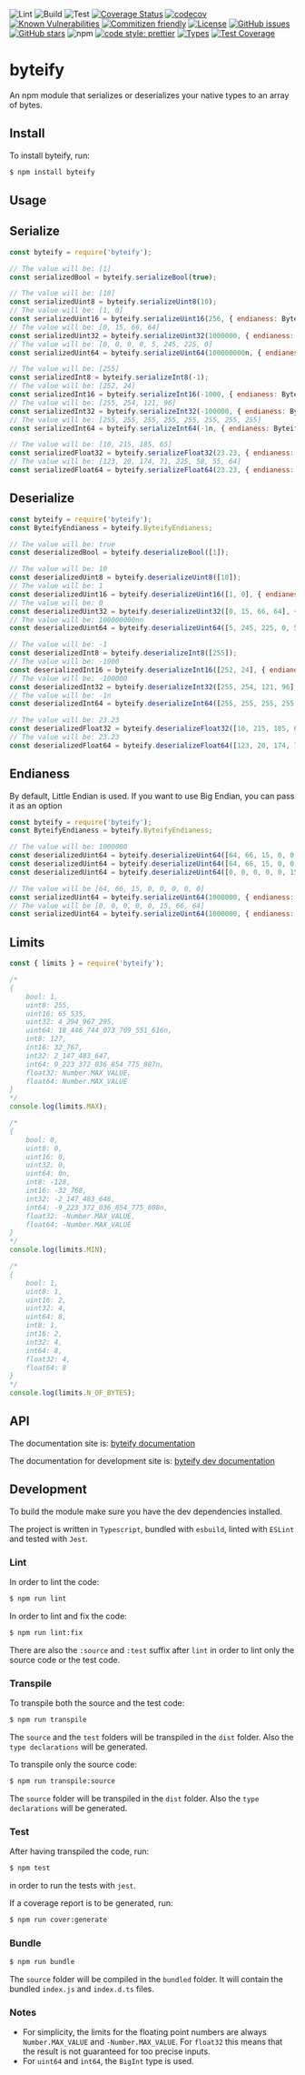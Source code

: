 ![Lint](https://github.com/euberdeveloper/byteify/workflows/Lint/badge.svg)
![Build](https://github.com/euberdeveloper/byteify/workflows/Build/badge.svg)
![Test](https://github.com/euberdeveloper/byteify/workflows/Test/badge.svg)
[![Coverage Status](https://coveralls.io/repos/github/euberdeveloper/byteify/badge.svg?branch=main)](https://coveralls.io/github/euberdeveloper/byteify?branch=main)
[![codecov](https://codecov.io/gh/euberdeveloper/byteify/branch/main/graph/badge.svg?token=4YW49XC338)](https://codecov.io/gh/euberdeveloper/byteify)
[![Known Vulnerabilities](https://snyk.io/test/github/euberdeveloper/byteify/badge.svg?targetFile=package.json)](https://snyk.io/test/github/euberdeveloper/byteify?targetFile=package.json)
[![Commitizen friendly](https://img.shields.io/badge/commitizen-friendly-brightgreen.svg)](http://commitizen.github.io/cz-cli/)
[![License](https://img.shields.io/npm/l/byteify.svg)](https://github.com/euberdeveloper/byteify/blob/master/LICENSE)
[![GitHub issues](https://img.shields.io/github/issues/euberdeveloper/byteify.svg)](https://github.com/euberdeveloper/byteify/issues)
[![GitHub stars](https://img.shields.io/github/stars/euberdeveloper/byteify.svg)](https://github.com/euberdeveloper/byteify/stargazers)
![npm](https://img.shields.io/npm/v/byteify.svg)
[![code style: prettier](https://img.shields.io/badge/code_style-prettier-ff69b4.svg)](https://github.com/prettier/prettier)
[![Types](https://img.shields.io/npm/types/byteify.svg)](https://www.npmjs.com/package/byteify)
[![Test Coverage](https://api.codeclimate.com/v1/badges/898fd5ca5774fb92d9c8/test_coverage)](https://codeclimate.com/github/euberdeveloper/byteify/test_coverage)

# byteify
An npm module that serializes or deserializes your native types to an array of bytes.

## Install

To install byteify, run:

```bash
$ npm install byteify
```

## Usage

## Serialize

```js
const byteify = require('byteify');

// The value will be: [1]
const serializedBool = byteify.serializeBool(true);

// The value will be: [10]
const serializedUint8 = byteify.serializeUint8(10); 
// The value will be: [1, 0]
const serializedUint16 = byteify.serializeUint16(256, { endianess: ByteifyEndianess.BIG_ENDIAN }); 
// The value will be: [0, 15, 66, 64]
const serializedUint32 = byteify.serializeUint32(1000000, { endianess: ByteifyEndianess.BIG_ENDIAN });
// The value will be: [0, 0, 0, 0, 5, 245, 225, 0]
const serializedUint64 = byteify.serializeUint64(100000000n, { endianess: ByteifyEndianess.BIG_ENDIAN }); 

// The value will be: [255]
const serializedInt8 = byteify.serializeInt8(-1);
// The value will be: [252, 24]
const serializedInt16 = byteify.serializeInt16(-1000, { endianess: ByteifyEndianess.BIG_ENDIAN });
// The value will be: [255, 254, 121, 96]
const serializedInt32 = byteify.serializeInt32(-100000, { endianess: ByteifyEndianess.BIG_ENDIAN });
// The value will be: [255, 255, 255, 255, 255, 255, 255, 255]
const serializedInt64 = byteify.serializeInt64(-1n, { endianess: ByteifyEndianess.BIG_ENDIAN });

// The value will be: [10, 215, 185, 65]  
const serializedFloat32 = byteify.serializeFloat32(23.23, { endianess: ByteifyEndianess.LITTLE_ENDIAN });
// The value will be: [123, 20, 174, 71, 225, 58, 55, 64]
const serializedFloat64 = byteify.serializeFloat64(23.23, { endianess: ByteifyEndianess.LITTLE_ENDIAN });
```

## Deserialize

```js
const byteify = require('byteify');
const ByteifyEndianess = byteify.ByteifyEndianess;

// The value will be: true
const deserializedBool = byteify.deserializeBool([1]);

// The value will be: 10
const deserializedUint8 = byteify.deserializeUint8([10]);
// The value will be: 1
const deserializedUint16 = byteify.deserializeUint16([1, 0], { endianess: ByteifyEndianess.BIG_ENDIAN });
// The value will be: 0
const deserializedUint32 = byteify.deserializeUint32([0, 15, 66, 64], { endianess: ByteifyEndianess.BIG_ENDIAN });
// The value will be: 100000000nn
const deserializedUint64 = byteify.deserializeUint64([5, 245, 225, 0, 5, 245, 225, 0], { endianess: ByteifyEndianess.BIG_ENDIAN });

// The value will be: -1
const deserializedInt8 = byteify.deserializeInt8([255]);
// The value will be: -1000
const deserializedInt16 = byteify.deserializeInt16([252, 24], { endianess: ByteifyEndianess.BIG_ENDIAN });
// The value will be: -100000
const deserializedInt32 = byteify.deserializeInt32([255, 254, 121, 96], { endianess: ByteifyEndianess.BIG_ENDIAN });
// The value will be: -1n
const deserializedInt64 = byteify.deserializeInt64([255, 255, 255, 255, 255, 255, 255, 255], { endianess: ByteifyEndianess.BIG_ENDIAN });

// The value will be: 23.23
const deserializedFloat32 = byteify.deserializeFloat32([10, 215, 185, 65], { endianess: ByteifyEndianess.LITTLE_ENDIAN });
// The value will be: 23.23
const deserializedFloat64 = byteify.deserializeFloat64([123, 20, 174, 71, 225, 58,  55, 64], { endianess: ByteifyEndianess.LITTLE_ENDIAN });
```

## Endianess

By default, Little Endian is used. If you want to use Big Endian, you can pass it as an option

```js
const byteify = require('byteify');
const ByteifyEndianess = byteify.ByteifyEndianess;

// The value will be: 1000000
const deserializedUint64 = byteify.deserializeUint64([64, 66, 15, 0, 0, 0, 0, 0]);
const deserializedUint64 = byteify.deserializeUint64([64, 66, 15, 0, 0, 0, 0, 0], { endianess: ByteifyEndianess.LITTLE_ENDIAN });
const deserializedUint64 = byteify.deserializeUint64([0, 0, 0, 0, 0, 15, 66, 64], { endianess: ByteifyEndianess.BIG_ENDIAN });

// The value will be [64, 66, 15, 0, 0, 0, 0, 0]
const serializedUint64 = byteify.serializeUint64(1000000, { endianess: ByteifyEndianess.LITTLE_ENDIAN });
// The value will be [0, 0, 0, 0, 0, 15, 66, 64]
const serializedUint64 = byteify.serializeUint64(1000000, { endianess: ByteifyEndianess.BIG_ENDIAN });
```

## Limits

```js
const { limits } = require('byteify');

/*
{
    bool: 1,
    uint8: 255,
    uint16: 65_535,
    uint32: 4_294_967_295,
    uint64: 18_446_744_073_709_551_616n,
    int8: 127,
    int16: 32_767,
    int32: 2_147_483_647,
    int64: 9_223_372_036_854_775_807n,
    float32: Number.MAX_VALUE,
    float64: Number.MAX_VALUE
}
*/
console.log(limits.MAX);

/*
{
    bool: 0,
    uint8: 0,
    uint16: 0,
    uint32: 0,
    uint64: 0n,
    int8: -128,
    int16: -32_768,
    int32: -2_147_483_648,
    int64: -9_223_372_036_854_775_808n,
    float32: -Number.MAX_VALUE,
    float64: -Number.MAX_VALUE
}
*/
console.log(limits.MIN);

/*
{
    bool: 1,
    uint8: 1,
    uint16: 2,
    uint32: 4,
    uint64: 8,
    int8: 1,
    int16: 2,
    int32: 4,
    int64: 8,
    float32: 4,
    float64: 8
}
*/
console.log(limits.N_OF_BYTES);
```
## API

The documentation site is: [byteify documentation](https://byteify.euber.dev)

The documentation for development site is: [byteify dev documentation](https://byteify-dev.euber.dev)

## Development

To build the module make sure you have the dev dependencies installed.

The project is written in `Typescript`, bundled with `esbuild`, linted with `ESLint` and tested with `Jest`.

### Lint

In order to lint the code:

```bash
$ npm run lint
```

In order to lint and fix the code:

```bash
$ npm run lint:fix
```

There are also the `:source` and `:test` suffix after `lint` in order to lint only the source code or the test code.

### Transpile

To transpile both the source and the test code:

```bash
$ npm run transpile
```

The `source` and the `test` folders will be transpiled in the `dist` folder. Also the `type declarations` will be generated.


To transpile only the source code:

```bash
$ npm run transpile:source
```

The `source` folder will be transpiled in the `dist` folder. Also the `type declarations` will be generated.

### Test

After having transpiled the code, run:

```bash
$ npm test
```

in order to run the tests with `jest`.

If a coverage report is to be generated, run:

```bash
$ npm run cover:generate
```

### Bundle

```bash
$ npm run bundle
```

The `source` folder will be compiled in the `bundled` folder. It will contain the bundled `index.js` and `index.d.ts` files.

### Notes

* For simplicity, the limits for the floating point numbers are always `Number.MAX_VALUE` and `-Number.MAX_VALUE`. For `float32` this means that the result is not guaranteed for too precise inputs.
* For `uint64` and `int64`, the `BigInt` type is used.